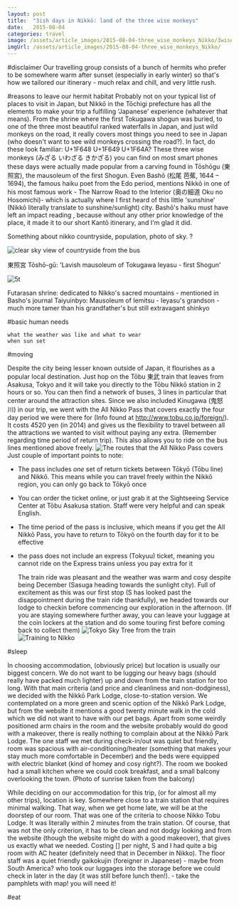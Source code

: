 ```yaml
---
layout: post
title:  "3ish days in Nikkō: land of the three wise monkeys"
date:   2015-08-04
categories: travel
image: /assets/article_images/2015-08-04-three_wise_monkeys_Nikko/3wisemonkeys.jpg
imgUrl: /assets/article_images/2015-08-04-three_wise_monkeys_Nikko/
---
```

#disclaimer
Our travelling group consists of a bunch of hermits who prefer to be somewhere warm after sunset (especially in early winter) so that's how we tailored our itinerary - much relax and chill, and very little rush.

#reasons to leave our hermit habitat
Probably not on your typical list of places to visit in Japan, but Nikkō in the Tōchigi prefecture has all the elements to make your trip a fulfilling 'Japanese' experience (whatever that means). From the shrine where the first Tokugawa shogun was buried, to one of the three most beautiful ranked waterfalls in Japan, and just wild monkeys on the road, it really covers most things you need to see in Japan (who doesn't want to see wild monkeys crossing the road?). In fact, do these look familiar: U+1F648 U+1F649 U+1F64A? These three wise monkeys (みざる いわざる きかざる) you can find on most smart phones these days were actually made popular from a carving found in Tōshōgu (東照宮), the mausoleum of the first Shogun. Even Bashō (松尾 芭蕉, 1644 – 1694), the famous haiku poet from the Edo period, mentions Nikkō in one of his most famous work - The Narrow Road to the Interior (奥の細道 Oku no Hosomichi)- which is actually where I first heard of this little 'sunshine' (Nikkō literally translate to sunshine/sunlight) city. Bashō's haiku must have left an impact reading , because without any other prior knowledge of the place, it made it to our short Kantō itinerary, and I'm glad it did.

Something about nikko countryside, population, photo of sky. ?


![clear sky view of countryside from the bus]({{page.imgUrl}}nikkoSky.jpg)

東照宮 Tōshō-gū: 'Lavish mausoleum of Tokugawa Ieyasu - first Shogun'

![5t]({{page.imgUrl}}toshoguBW.jpg)

Futarasan shrine: dedicated to Nikko's sacred mountains - mentioned in Basho's journal
Taiyuinbyo: Mausoleum of Iemitsu - Ieyasu's grandson - much more tamer than his grandfather's but still extravagant
shinkyo


#basic human needs

    what the weather was like and what to wear
    when sun set

#moving

Despite the city being lesser known outside of Japan, it flourishes as a popular local destination. Just hop on the Tōbu 東武 train that leaves from Asakusa, Tokyo and it will take you directly to the Tōbu Nikkō station in 2 hours or so. You can then find a network of buses, 3 lines in particular that center around the attraction sites. Since we also included Kinugawa (鬼怒川) in our trip, we went with the All Nikko Pass that covers exactly the four day period we were there for (Info found at http://www.tobu.co.jp/foreign/). It costs 4520 yen (in 2014) and gives us the flexibility to travel between all the attractions we wanted to visit without paying any extra. (Remember regarding time period of return trip).  This also allows you to ride on the bus lines mentioned above freely. ![The routes that the All Nikko Pass covers]({{imgUrl}}allnikkomap.png)
Just couple of important points to note:
- The pass includes *one* set of return tickets between Tōkyō (Tōbu line) and Nikkō. This means while you can travel freely within the Nikkō region, you can only go back to Tōkyō once
- You can order the ticket online, or just grab it at the Sightseeing Service Center at Tōbu Asakusa station. Staff were very helpful and can speak English.
- The time period of the pass is inclusive, which means if you get the All Nikkō Pass, you have to return to Tōkyō on the fourth day for it to be effective
- the pass does not include an express (Tokyuu) ticket, meaning you cannot ride on the Express trains unless you pay extra for it

    The train ride was pleasant and the weather was warm and cosy despite being December (Sasuga heading towards the sunlight city). Full of excitement as this was our first stop (S has looked past the disappointment during the train ride thankfully), we headed towards our lodge to checkin before commencing our exploration in the afternoon. (If you are staying somewhere further away, you can leave your luggage at the coin lockers at the station and do some touring first before coming back to collect them)
    ![Tokyo Sky Tree from the train]({{imgUrl}}skytreeOnTrain.jpg)
    ![Training to Nikko]({{imgUrl}}trainToNikko.jpg)

#sleep

In choosing accommodation, (obviously price) but location is usually our biggest concern. We do not want to be lugging our heavy bags (should really have packed much lighter) up and down from the train station for too long. With that main criteria (and price and cleanliness and non-dodginess), we decided with the Nikkō Park Lodge, close-to-station version. We contemplated on a more green and scenic option of the Nikkō Park Lodge, but from the website it mentions a good twenty minute walk in the cold which we did not want to have with our pet bags. Apart from some weirdly positioned arm chairs in the room and the website probably would do good with a makeover, there is really nothing to complain about at the Nikkō Park Lodge. The one staff we met during check-in/out was quiet but friendly, room was spacious with air-conditioning/heater (something that makes your stay much more comfortable in December) and the beds were equipped with electric blanket (kind of homey and cosy right?). The room we booked had a small kitchen where we could cook breakfast, and a small balcony overlooking the town. (Photo of sunrise taken from the balcony)

While deciding on our accommodation for this trip, (or for almost all my other trips), location is key. Somewhere close to a train station that requires minimal walking. That way, when we get home late, we will be at the doorstep of our room. That was one of the criteria to choose Nikko Tobu Lodge. It was literally within 2 minutes from the train station. Of course, that was not the only criterion, it has to be clean and not dodgy looking and from the website (though the website might do with a good makeover), that gives us exactly what we needed. Costing [] per night, S and I had quite a big room with AC heater (definitely need that in December in Nikko). The floor staff was a quiet friendly gaikokujin (foreigner in Japanese) - maybe from South America? who took our luggages into the storage before we could check in later in the day (it was still before lunch then!).  - take the pamphlets with map! you will need it!

#eat
